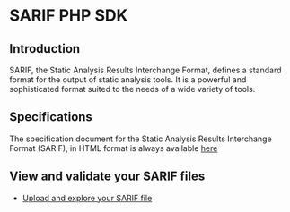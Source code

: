 # SARIF PHP SDK

## Introduction

SARIF, the Static Analysis Results Interchange Format, defines a standard format for the output of static analysis tools.
It is a powerful and sophisticated format suited to the needs of a wide variety of tools.

## Specifications

The specification document for the Static Analysis Results Interchange Format (SARIF), in HTML format
is always available [here](https://rawgit.com/sarif-standard/sarif-spec/master/Static%20Analysis%20Results%20Interchange%20Format%20(SARIF).html)

## View and validate your SARIF files

- [Upload and explore your SARIF file](https://sarifweb.azurewebsites.net/Validation)
